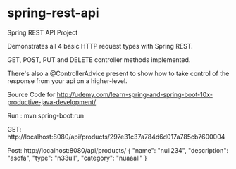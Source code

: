# spring-rest-api
Spring REST API Project

Demonstrates all 4 basic HTTP request types with Spring REST.

GET, POST, PUT and DELETE controller methods implemented.

There's also a @ControllerAdvice present to show how to take control of the response from your api on a higher-level.

Source Code for http://udemy.com/learn-spring-and-spring-boot-10x-productive-java-development/


Run :
mvn spring-boot:run

GET:
http://localhost:8080/api/products/297e31c37a784d6d017a785cb7600004

Post:
http://localhost:8080/api/products/
{
    "name": "null234",
    "description": "asdfa",
    "type": "n33ull",
    "category": "nuaaall"
}